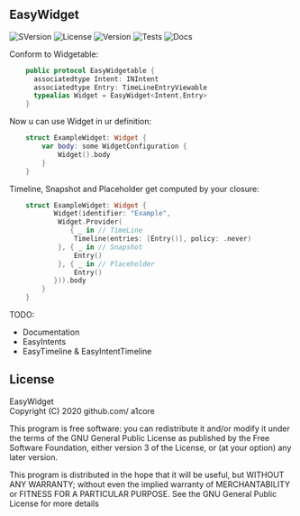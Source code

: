## EasyWidget

![SVersion](https://img.shields.io/badge/Swift-5.3-orange)
![License](https://img.shields.io/badge/license-GPL--3.0-red) ![Version](https://img.shields.io/badge/version-alpha-red) 
![Tests](https://img.shields.io/badge/test%20coverage-0%25-red) 
![Docs](https://img.shields.io/badge/doc-50%25-red) 

Conform to Widgetable:
```swift
    public protocol EasyWidgetable {
      associatedtype Intent: INIntent
      associatedtype Entry: TimeLineEntryViewable
      typealias Widget = EasyWidget<Intent,Entry>
    }
```

Now u can use Widget in ur definition:

```swift
    struct ExampleWidget: Widget {
        var body: some WidgetConfiguration {
            Widget().body
        }
    }
 ```
 
Timeline, Snapshot and Placeholder get computed by your closure:
```swift
    struct ExampleWidget: Widget {
           Widget(identifier: "Example",
            Widget.Provider(
               { _ in // TimeLine
                Timeline(entries: [Entry()], policy: .never)
            }, { _ in // Snapshot
                Entry()
            }, { _ in // Placeholder
                Entry()
           })).body
        }
    }
```

TODO:
-  Documentation
-  EasyIntents 
-  EasyTimeline & EasyIntentTimeline


## License
 EasyWidget  
 Copyright (C) 2020  github.com/ a1core

 This program is free software: you can redistribute it and/or modify
 it under the terms of the GNU General Public License as published by
 the Free Software Foundation, either version 3 of the License, or
   (at your option) any later version.

   This program is distributed in the hope that it will be useful,
   but WITHOUT ANY WARRANTY; without even the implied warranty of
   MERCHANTABILITY or FITNESS FOR A PARTICULAR PURPOSE.  See the
   GNU General Public License for more details



